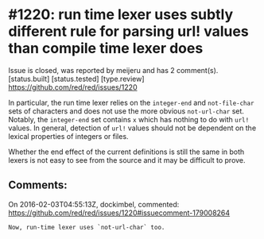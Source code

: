 
#1220: run time lexer uses subtly different rule for parsing  url! values than compile time lexer does
================================================================================
Issue is closed, was reported by meijeru and has 2 comment(s).
[status.built] [status.tested] [type.review]
<https://github.com/red/red/issues/1220>

In particular, the run time lexer relies on  the `integer-end` and `not-file-char` sets of characters and does not use the more obvious `not-url-char` set. Notably, the `integer-end` set contains `x` which has nothing to do with `url!` values. In general, detection of `url!` values should not be dependent on the lexical properties of integers or files.

Whether the end effect of the current definitions is still the same in both lexers is not easy to see from the source and it may be difficult to prove.



Comments:
--------------------------------------------------------------------------------

On 2016-02-03T04:55:13Z, dockimbel, commented:
<https://github.com/red/red/issues/1220#issuecomment-179008264>

    Now, run-time lexer uses `not-url-char` too.

